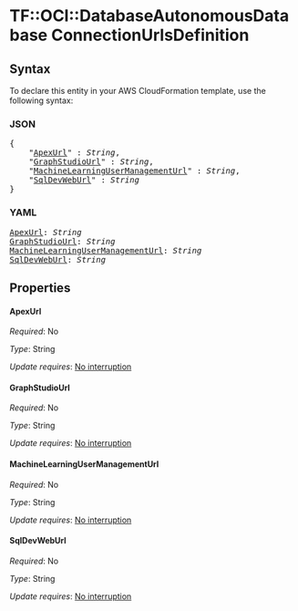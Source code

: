# TF::OCI::DatabaseAutonomousDatabase ConnectionUrlsDefinition

## Syntax

To declare this entity in your AWS CloudFormation template, use the following syntax:

### JSON

<pre>
{
    "<a href="#apexurl" title="ApexUrl">ApexUrl</a>" : <i>String</i>,
    "<a href="#graphstudiourl" title="GraphStudioUrl">GraphStudioUrl</a>" : <i>String</i>,
    "<a href="#machinelearningusermanagementurl" title="MachineLearningUserManagementUrl">MachineLearningUserManagementUrl</a>" : <i>String</i>,
    "<a href="#sqldevweburl" title="SqlDevWebUrl">SqlDevWebUrl</a>" : <i>String</i>
}
</pre>

### YAML

<pre>
<a href="#apexurl" title="ApexUrl">ApexUrl</a>: <i>String</i>
<a href="#graphstudiourl" title="GraphStudioUrl">GraphStudioUrl</a>: <i>String</i>
<a href="#machinelearningusermanagementurl" title="MachineLearningUserManagementUrl">MachineLearningUserManagementUrl</a>: <i>String</i>
<a href="#sqldevweburl" title="SqlDevWebUrl">SqlDevWebUrl</a>: <i>String</i>
</pre>

## Properties

#### ApexUrl

_Required_: No

_Type_: String

_Update requires_: [No interruption](https://docs.aws.amazon.com/AWSCloudFormation/latest/UserGuide/using-cfn-updating-stacks-update-behaviors.html#update-no-interrupt)

#### GraphStudioUrl

_Required_: No

_Type_: String

_Update requires_: [No interruption](https://docs.aws.amazon.com/AWSCloudFormation/latest/UserGuide/using-cfn-updating-stacks-update-behaviors.html#update-no-interrupt)

#### MachineLearningUserManagementUrl

_Required_: No

_Type_: String

_Update requires_: [No interruption](https://docs.aws.amazon.com/AWSCloudFormation/latest/UserGuide/using-cfn-updating-stacks-update-behaviors.html#update-no-interrupt)

#### SqlDevWebUrl

_Required_: No

_Type_: String

_Update requires_: [No interruption](https://docs.aws.amazon.com/AWSCloudFormation/latest/UserGuide/using-cfn-updating-stacks-update-behaviors.html#update-no-interrupt)

